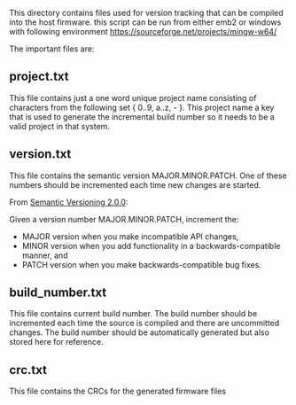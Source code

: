 This directory contains files used for version tracking that can be compiled into the host firmware.
this script can be run from either emb2 or windows with following environment
https://sourceforge.net/projects/mingw-w64/

The important files are:

## project.txt
This file contains just a one word unique project name consisting of characters from the following set { 0..9, a..z, - }. 
This project name a key that is used to generate the incremental build number so it needs to be a valid project in that system.

## version.txt
This file contains the semantic version MAJOR.MINOR.PATCH. One of these numbers should be incremented each time new changes are started.

From [Semantic Versioning 2.0.0](http://semver.org):

Given a version number MAJOR.MINOR.PATCH, increment the:

* MAJOR version when you make incompatible API changes,
* MINOR version when you add functionality in a backwards-compatible manner, and
* PATCH version when you make backwards-compatible bug fixes.

## build_number.txt
This file contains current build number. The build number should be incremented each time the source is compiled and there are uncommitted changes. The build number should be automatically generated but also stored here for reference.

## crc.txt
This file contains the CRCs for the generated firmware files
